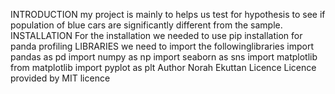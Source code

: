 INTRODUCTION
my project is mainly to helps us test for hypothesis to see if population
of blue cars are significantly different from the sample.
INSTALLATION
For the installation we needed to use pip installation for panda profiling 
LIBRARIES 
we need to import the followinglibraries 
import pandas as pd
import numpy as np
import seaborn as sns
import matplotlib
from matplotlib import pyplot as plt
Author
Norah Ekuttan
Licence
Licence provided by MIT licence
